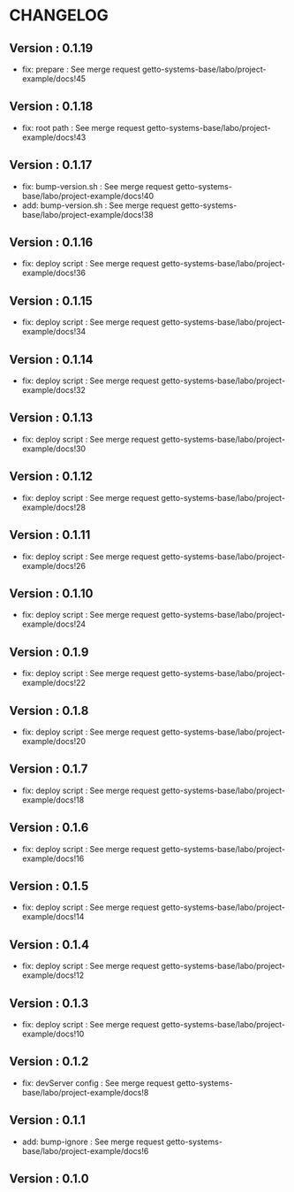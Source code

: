 # CHANGELOG

## Version : 0.1.19

- fix: prepare : See merge request getto-systems-base/labo/project-example/docs!45


## Version : 0.1.18

- fix: root path : See merge request getto-systems-base/labo/project-example/docs!43


## Version : 0.1.17

- fix: bump-version.sh : See merge request getto-systems-base/labo/project-example/docs!40
- add: bump-version.sh : See merge request getto-systems-base/labo/project-example/docs!38


## Version : 0.1.16

- fix: deploy script : See merge request getto-systems-base/labo/project-example/docs!36


## Version : 0.1.15

- fix: deploy script : See merge request getto-systems-base/labo/project-example/docs!34


## Version : 0.1.14

- fix: deploy script : See merge request getto-systems-base/labo/project-example/docs!32


## Version : 0.1.13

- fix: deploy script : See merge request getto-systems-base/labo/project-example/docs!30


## Version : 0.1.12

- fix: deploy script : See merge request getto-systems-base/labo/project-example/docs!28


## Version : 0.1.11

- fix: deploy script : See merge request getto-systems-base/labo/project-example/docs!26


## Version : 0.1.10

- fix: deploy script : See merge request getto-systems-base/labo/project-example/docs!24


## Version : 0.1.9

- fix: deploy script : See merge request getto-systems-base/labo/project-example/docs!22


## Version : 0.1.8

- fix: deploy script : See merge request getto-systems-base/labo/project-example/docs!20


## Version : 0.1.7

- fix: deploy script : See merge request getto-systems-base/labo/project-example/docs!18



## Version : 0.1.6

- fix: deploy script : See merge request getto-systems-base/labo/project-example/docs!16


## Version : 0.1.5

- fix: deploy script : See merge request getto-systems-base/labo/project-example/docs!14


## Version : 0.1.4

- fix: deploy script : See merge request getto-systems-base/labo/project-example/docs!12


## Version : 0.1.3

- fix: deploy script : See merge request getto-systems-base/labo/project-example/docs!10


## Version : 0.1.2

- fix: devServer config : See merge request getto-systems-base/labo/project-example/docs!8


## Version : 0.1.1

- add: bump-ignore : See merge request getto-systems-base/labo/project-example/docs!6


## Version : 0.1.0


